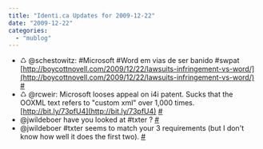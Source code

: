 ```yaml
---
title: "Identi.ca Updates for 2009-12-22"
date: "2009-12-22"
categories: 
  - "mublog"
---
```


- ♺ @schestowitz: #Microsoft #Word em vias de ser banido #swpat [http://boycottnovell.com/2009/12/22/lawsuits-infringement-vs-word/](http://boycottnovell.com/2009/12/22/lawsuits-infringement-vs-word/) [#](http://identi.ca/notice/17270970)
- ♺ @rcweir: Microsoft looses appeal on i4i patent. Sucks that the OOXML text refers to "custom xml" over 1,000 times. [http://bit.ly/73pfU4](http://bit.ly/73pfU4) [#](http://identi.ca/notice/17270998)
- @jwildeboer have you looked at #txter ? [#](http://identi.ca/notice/17272061)
- @jwildeboer #txter seems to match your 3 requirements (but I don't know how well it does the first two). [#](http://identi.ca/notice/17272099)
